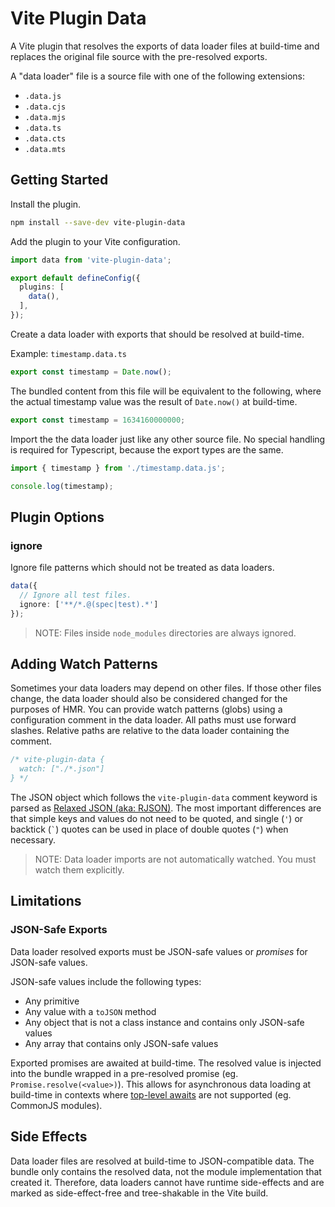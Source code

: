 # Vite Plugin Data

A Vite plugin that resolves the exports of data loader files at build-time and replaces the original file source with the pre-resolved exports.

A "data loader" file is a source file with one of the following extensions:

- `.data.js`
- `.data.cjs`
- `.data.mjs`
- `.data.ts`
- `.data.cts`
- `.data.mts`

## Getting Started

Install the plugin.

```bash
npm install --save-dev vite-plugin-data
```

Add the plugin to your Vite configuration.

```ts
import data from 'vite-plugin-data';

export default defineConfig({
  plugins: [
    data(),
  ],
});
```

Create a data loader with exports that should be resolved at build-time.

Example: `timestamp.data.ts`

```ts
export const timestamp = Date.now();
```

The bundled content from this file will be equivalent to the following, where the actual timestamp value was the result of `Date.now()` at build-time.

```ts
export const timestamp = 1634160000000;
```

Import the the data loader just like any other source file. No special handling is required for Typescript, because the export types are the same.

```ts
import { timestamp } from './timestamp.data.js';

console.log(timestamp);
```

## Plugin Options

### ignore

Ignore file patterns which should not be treated as data loaders.

```ts
data({
  // Ignore all test files.
  ignore: ['**/*.@(spec|test).*']
});
```

> NOTE: Files inside `node_modules` directories are always ignored.

## Adding Watch Patterns

Sometimes your data loaders may depend on other files. If those other files change, the data loader should also be considered changed for the purposes of HMR. You can provide watch patterns (globs) using a configuration comment in the data loader. All paths must use forward slashes. Relative paths are relative to the data loader containing the comment.

```ts
/* vite-plugin-data {
  watch: ["./*.json"]
} */
```

The JSON object which follows the `vite-plugin-data` comment keyword is parsed as [Relaxed JSON (aka: RJSON)](https://www.relaxedjson.org/). The most important differences are that simple keys and values do not need to be quoted, and single (`'`) or backtick (`` ` ``) quotes can be used in place of double quotes (`"`) when necessary.

> NOTE: Data loader imports are not automatically watched. You must watch them explicitly.

## Limitations

### JSON-Safe Exports

Data loader resolved exports must be JSON-safe values or _promises_ for JSON-safe values.

JSON-safe values include the following types:

- Any primitive
- Any value with a `toJSON` method
- Any object that is not a class instance and contains only JSON-safe values
- Any array that contains only JSON-safe values

Exported promises are awaited at build-time. The resolved value is injected into the bundle wrapped in a pre-resolved promise (eg. `Promise.resolve(<value>)`). This allows for asynchronous data loading at build-time in contexts where [top-level awaits](https://developer.mozilla.org/en-US/docs/Web/JavaScript/Reference/Operators/await#top_level_await) are not supported (eg. CommonJS modules).

## Side Effects

Data loader files are resolved at build-time to JSON-compatible data. The bundle only contains the resolved data, not the module implementation that created it. Therefore, data loaders cannot have runtime side-effects and are marked as side-effect-free and tree-shakable in the Vite build.
